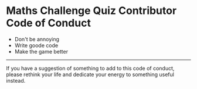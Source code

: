 # Maths Challenge Quiz Contributor Code of Conduct

* Don't be annoying
* Write goode code
* Make the game better

---
If you have a suggestion of something to add to this code of conduct, please rethink your life and dedicate your energy to something useful instead.
